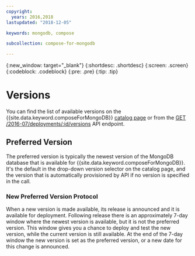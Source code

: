 ```yaml
---
copyright:
  years: 2016,2018
lastupdated: "2018-12-05"

keywords: mongodb, compose

subcollection: compose-for-mongodb

---
```


{:new_window: target="_blank"}
{:shortdesc: .shortdesc}
{:screen: .screen}
{:codeblock: .codeblock}
{:pre: .pre}
{:tip: .tip}

# Versions

You can find the list of available versions on the {{site.data.keyword.composeForMongoDB}} [catalog page](https://{DomainName}/catalog/compose-for-mongodb) or from the [GET /2016-07/deployments/:id/versions](https://apidocs.compose.com/reference#2016-07-get-deployments-versions) API endpoint.

## Preferred Version

The preferred version is typically the newest version of the MongoDB database that is available for {{site.data.keyword.composeForMongoDB}}. It's the default in the drop-down version selector on the catalog page, and the version that is automatically provisioned by API if no version is specified in the call.

### New Preferred Version Protocol

When a new version is made available, its release is announced and it is available for deployment. Following release there is an approximately 7-day window where the newest version is available, but it is not the preferred version. This window gives you a chance to deploy and test the new version, while the current version is still available. At the end of the 7-day window the new version is set as the preferred version, or a new date for this change is announced.
